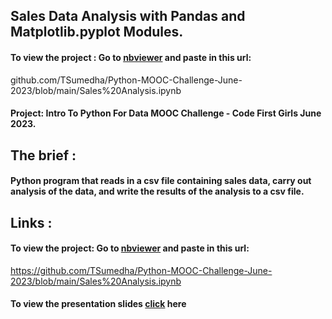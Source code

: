 
## Sales Data Analysis with Pandas and Matplotlib.pyplot Modules.  


#### To view the project :  Go to [nbviewer](https://nbviewer.org/) and paste in this url:
github.com/TSumedha/Python-MOOC-Challenge-June-2023/blob/main/Sales%20Analysis.ipynb

#### Project: Intro To Python For Data MOOC Challenge - Code First Girls June 2023.

## The brief :   

#### Python program that reads in a csv file containing sales data, carry out analysis of the data, and write the results of the analysis to a csv file.

## Links :     

#### To view the project: Go to [nbviewer](https://nbviewer.org/) and paste in this url: 
https://github.com/TSumedha/Python-MOOC-Challenge-June-2023/blob/main/Sales%20Analysis.ipynb
#### To view the presentation slides [click](https://docs.google.com/presentation/d/1MffuT4WDkk3VX4U_5xS89QATjh5Ybwb1i31LDh2hhEU/edit#slide=id.g251429f9738_0_1064) here

